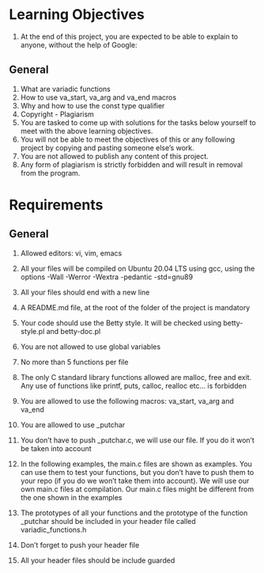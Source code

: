 # Learning Objectives

1. At the end of this project, you are expected to be able to explain to anyone, without the help of Google:

## General

1. What are variadic functions
2. How to use va_start, va_arg and va_end macros
3. Why and how to use the const type qualifier
4. Copyright - Plagiarism
5. You are tasked to come up with solutions for the tasks below yourself to meet with the above learning objectives.
6. You will not be able to meet the objectives of this or any following project by copying and pasting someone else’s work.
7. You are not allowed to publish any content of this project.
8. Any form of plagiarism is strictly forbidden and will result in removal from the program.

# Requirements

## General

1. Allowed editors: vi, vim, emacs

2. All your files will be compiled on Ubuntu 20.04 LTS using gcc, using the options -Wall -Werror -Wextra -pedantic -std=gnu89
3. All your files should end with a new line
4. A README.md file, at the root of the folder of the project is mandatory
5. Your code should use the Betty style. It will be checked using betty-style.pl and betty-doc.pl
6. You are not allowed to use global variables
7. No more than 5 functions per file
8. The only C standard library functions allowed are malloc, free and exit. Any use of functions like printf, puts, calloc, realloc etc… is forbidden
9. You are allowed to use the following macros: va_start, va_arg and va_end
10. You are allowed to use _putchar
11. You don’t have to push _putchar.c, we will use our file. If you do it won’t be taken into account
12. In the following examples, the main.c files are shown as examples. You can use them to test your functions, but you don’t have to push them to your repo (if you do we won’t take them into account). We will use our own main.c files at compilation. Our main.c files might be different from the one shown in the examples
13. The prototypes of all your functions and the prototype of the function _putchar should be included in your header file called variadic_functions.h
14. Don’t forget to push your header file
15. All your header files should be include guarded


